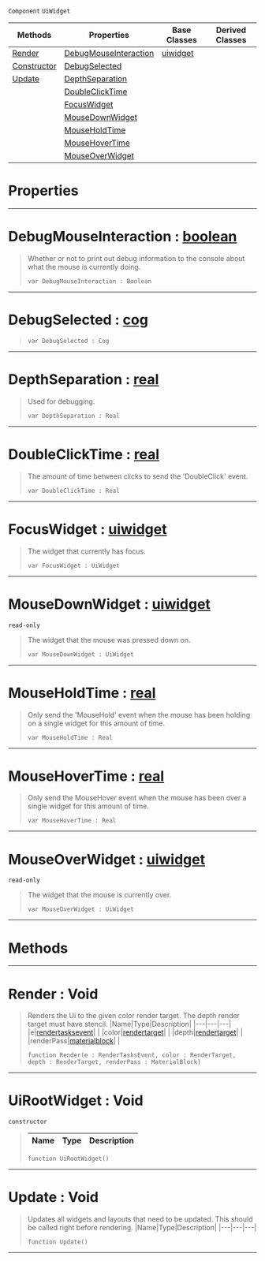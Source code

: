  `Component` `UiWidget`



|Methods|Properties|Base Classes|Derived Classes|
|---|---|---|---|
|[Render](uirootwidget.md#render-void)|[DebugMouseInteraction](uirootwidget.md#debugmouseinteraction-ze)|[uiwidget](uiwidget.md)| |
|[Constructor](uirootwidget.md#uirootwidget-void)|[DebugSelected](uirootwidget.md#debugselected-zilch-engin)| | |
|[Update](uirootwidget.md#update-void)|[DepthSeparation](uirootwidget.md#depthseparation-zilch-eng)| | |
| |[DoubleClickTime](uirootwidget.md#doubleclicktime-zilch-eng)| | |
| |[FocusWidget](uirootwidget.md#focuswidget-zilch-engine)| | |
| |[MouseDownWidget](uirootwidget.md#mousedownwidget-zilch-eng)| | |
| |[MouseHoldTime](uirootwidget.md#mouseholdtime-zilch-engin)| | |
| |[MouseHoverTime](uirootwidget.md#mousehovertime-zilch-engi)| | |
| |[MouseOverWidget](uirootwidget.md#mouseoverwidget-zilch-eng)| | |


 #  Properties


---  
 #  DebugMouseInteraction : [boolean](../nada_base_types/boolean.md)

> Whether or not to print out debug information to the console about what the mouse is currently doing.
> ```TS:Nada
> var DebugMouseInteraction : Boolean


---  
 #  DebugSelected : [cog](cog.md)

> 
> ```TS:Nada
> var DebugSelected : Cog


---  
 #  DepthSeparation : [real](../nada_base_types/real.md)

> Used for debugging.
> ```TS:Nada
> var DepthSeparation : Real


---  
 #  DoubleClickTime : [real](../nada_base_types/real.md)

> The amount of time between clicks to send the 'DoubleClick' event.
> ```TS:Nada
> var DoubleClickTime : Real


---  
 #  FocusWidget : [uiwidget](uiwidget.md)

> The widget that currently has focus.
> ```TS:Nada
> var FocusWidget : UiWidget


---  
 #  MouseDownWidget : [uiwidget](uiwidget.md)

 `read-only`

> The widget that the mouse was pressed down on.
> ```TS:Nada
> var MouseDownWidget : UiWidget


---  
 #  MouseHoldTime : [real](../nada_base_types/real.md)

> Only send the 'MouseHold' event when the mouse has been holding on a single widget for this amount of time.
> ```TS:Nada
> var MouseHoldTime : Real


---  
 #  MouseHoverTime : [real](../nada_base_types/real.md)

> Only send the MouseHover event when the mouse has been over a single widget for this amount of time.
> ```TS:Nada
> var MouseHoverTime : Real


---  
 #  MouseOverWidget : [uiwidget](uiwidget.md)

 `read-only`

> The widget that the mouse is currently over.
> ```TS:Nada
> var MouseOverWidget : UiWidget


---  
 #  Methods


---  
 #  Render : Void

> Renders the Ui to the given color render target. The depth render target must have stencil.
> |Name|Type|Description|
> |---|---|---|
> |e|[rendertasksevent](rendertasksevent.md)| |
> |color|[rendertarget](rendertarget.md)| |
> |depth|[rendertarget](rendertarget.md)| |
> |renderPass|[materialblock](materialblock.md)| |
> ```TS:Nada
> function Render(e : RenderTasksEvent, color : RenderTarget, depth : RenderTarget, renderPass : MaterialBlock)
> ``` 


---  
 #  UiRootWidget : Void

 `constructor`

> 
> |Name|Type|Description|
> |---|---|---|
> ```TS:Nada
> function UiRootWidget()
> ``` 


---  
 #  Update : Void

> Updates all widgets and layouts that need to be updated. This should be called right before rendering.
> |Name|Type|Description|
> |---|---|---|
> ```TS:Nada
> function Update()
> ``` 


---  
 

 